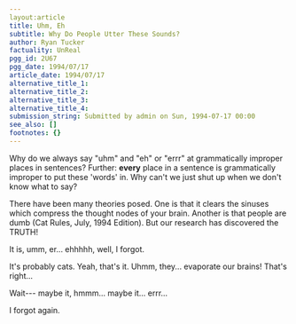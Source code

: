 ```yaml
---
layout:article
title: Uhm, Eh
subtitle: Why Do People Utter These Sounds?
author: Ryan Tucker
factuality: UnReal
pgg_id: 2U67
pgg_date: 1994/07/17
article_date: 1994/07/17
alternative_title_1: 
alternative_title_2: 
alternative_title_3: 
alternative_title_4: 
submission_string: Submitted by admin on Sun, 1994-07-17 00:00
see_also: []
footnotes: {}
---
```

<div>
<p>Why do we always say "uhm" and "eh" or "errr" at grammatically improper places in sentences? Further: <strong>every</strong> place in a sentence is grammatically improper to put these 'words' in. Why can't we just shut up when we don't know what to say?</p>
<p>There have been many theories posed. One is that it clears the sinuses which compress the thought nodes of your brain. Another is that people are dumb (Cat Rules, July, 1994 Edition). But our research has discovered the TRUTH!</p>
<p>It is, umm, er... ehhhhh, well, I forgot.</p>
<p>It's probably cats. Yeah, that's it. Uhmm, they... evaporate our brains! That's right...</p>
<p>Wait--- maybe it, hmmm... maybe it... errr...</p>
<p>I forgot again. <!--Amazon_CLS_IM_END--></p>
</div>

